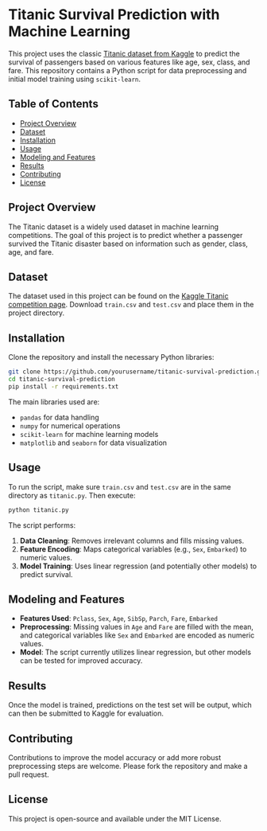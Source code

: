 # Titanic Survival Prediction with Machine Learning

This project uses the classic [Titanic dataset from Kaggle](https://www.kaggle.com/c/titanic) to predict the survival of passengers based on various features like age, sex, class, and fare. This repository contains a Python script for data preprocessing and initial model training using `scikit-learn`.

## Table of Contents
- [Project Overview](#project-overview)
- [Dataset](#dataset)
- [Installation](#installation)
- [Usage](#usage)
- [Modeling and Features](#modeling-and-features)
- [Results](#results)
- [Contributing](#contributing)
- [License](#license)

## Project Overview
The Titanic dataset is a widely used dataset in machine learning competitions. The goal of this project is to predict whether a passenger survived the Titanic disaster based on information such as gender, class, age, and fare.

## Dataset
The dataset used in this project can be found on the [Kaggle Titanic competition page](https://www.kaggle.com/c/titanic). Download `train.csv` and `test.csv` and place them in the project directory.

## Installation
Clone the repository and install the necessary Python libraries:

```bash
git clone https://github.com/yourusername/titanic-survival-prediction.git
cd titanic-survival-prediction
pip install -r requirements.txt
```

The main libraries used are:
- `pandas` for data handling
- `numpy` for numerical operations
- `scikit-learn` for machine learning models
- `matplotlib` and `seaborn` for data visualization

## Usage
To run the script, make sure `train.csv` and `test.csv` are in the same directory as `titanic.py`. Then execute:

```bash
python titanic.py
```

The script performs:
1. **Data Cleaning**: Removes irrelevant columns and fills missing values.
2. **Feature Encoding**: Maps categorical variables (e.g., `Sex`, `Embarked`) to numeric values.
3. **Model Training**: Uses linear regression (and potentially other models) to predict survival.

## Modeling and Features
- **Features Used**: `Pclass`, `Sex`, `Age`, `SibSp`, `Parch`, `Fare`, `Embarked`
- **Preprocessing**: Missing values in `Age` and `Fare` are filled with the mean, and categorical variables like `Sex` and `Embarked` are encoded as numeric values.
- **Model**: The script currently utilizes linear regression, but other models can be tested for improved accuracy.

## Results
Once the model is trained, predictions on the test set will be output, which can then be submitted to Kaggle for evaluation.

## Contributing
Contributions to improve the model accuracy or add more robust preprocessing steps are welcome. Please fork the repository and make a pull request.

## License
This project is open-source and available under the MIT License.
```
